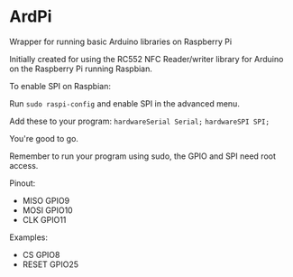 # ArdPi
Wrapper for running basic Arduino libraries on Raspberry Pi

Initially created for using the RC552 NFC Reader/writer library for Arduino on the Raspberry Pi running Raspbian.

To enable SPI on Raspbian:

Run `sudo raspi-config` and enable SPI in the advanced menu.

Add these to your program:
`hardwareSerial Serial;`
`hardwareSPI SPI;`

You're good to go.

Remember to run your program using sudo, the GPIO and SPI need root access.

Pinout:
- MISO	GPIO9
- MOSI	GPIO10
- CLK	GPIO11

Examples:
- CS	GPIO8
- RESET	GPIO25

